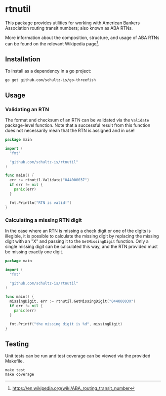 # rtnutil

This package provides utilities for working with American Bankers Association
routing transit numbers; also known as ABA RTNs.

More information about the composition, structure, and usage of ABA RTNs can be
found on the relevant Wikipedia page[^1].

[^1]: https://en.wikipedia.org/wiki/ABA_routing_transit_number

## Installation

To install as a dependency in a go project:

```console
go get github.com/schultz-is/go-threefish
```

## Usage

### Validating an RTN

The format and checksum of an RTN can be validated via the `Validate`
package-level function. Note that a successful result from this function does
not necessarily mean that the RTN is assigned and in use!

```go
package main

import (
  "fmt"

  "github.com/schultz-is/rtnutil"
)

func main() {
  err := rtnutil.Validate("044000037")
  if err != nil {
    panic(err)
  }

  fmt.Println("RTN is valid!")
}
```

### Calculating a missing RTN digit

In the case where an RTN is missing a check digit or one of the digits is
illegible, it is possible to calculate the missing digit by replacing the
missing digit with an "X" and passing it to the `GetMissingDigit` function.
Only a single missing digit can be calculated this way, and the RTN provided
must be missing exactly one digit.

```go
package main

import (
  "fmt"

  "github.com/schultz-is/rtnutil"
)

func main() {
  missingDigit, err := rtnutil.GetMissingDigit("04400003X")
  if err != nil {
    panic(err)
  }

  fmt.Printf("the missing digit is %d", missingDigit)
}
```

## Testing

Unit tests can be run and test coverage can be viewed via the provided
Makefile.

```console
make test
make coverage
```

